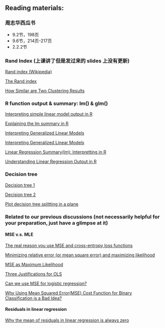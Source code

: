 
## Reading materials:

### 周志华西瓜书

- 9.2节，198页
- 9.6节，214页-217页
- 2.2.2节

### Rand Index (上课讲了但是发过来的 slides 上没有更新) 

[Rand index (Wikipedia)](https://en.wikipedia.org/wiki/Rand_index)

[The Rand index](https://davetang.org/muse/2017/09/21/the-rand-index/)

[How Similar are Two Clustering Results](https://iksinc.online/tag/rand-index/)



### R function output & summary: lm() & glm()
[Interpreting simple linear model output in R](https://feliperego.github.io/blog/2015/10/23/Interpreting-Model-Output-In-R)

[Explaining the lm summary in R](http://www.learnbymarketing.com/tutorials/explaining-the-lm-summary-in-r/)

[Interpreting Generalized Linear Models](https://www.r-bloggers.com/2018/11/interpreting-generalized-linear-models/)

[Interpreting Generalized Linear Models](https://www.datascienceblog.net/post/machine-learning/interpreting_generalized_linear_models/)

[Linear Regression Summary(lm): Interpretting in R](https://boostedml.com/2019/06/linear-regression-in-r-interpreting-summarylm.html)

[Understanding Linear Regression Output in R](https://towardsdatascience.com/understanding-linear-regression-output-in-r-7a9cbda948b3)

### Decision tree

[Decision tree 1](https://towardsdatascience.com/decision-tree-overview-with-no-maths-66b256281e2b)

[Decision tree 2](https://shapeofdata.wordpress.com/2013/07/02/decision-trees/)

[Plot decision tree splitting in a plane](https://stackoverflow.com/questions/60503373/plot-decision-tree-splitting-in-a-plane)

### Related to our previous discussions (not necessarily helpful for your preparation, just have a glimpse at it)

#### MSE v.s. MLE 

[The real reason you use MSE and cross-entropy loss functions](https://www.expunctis.com/2019/01/27/Loss-functions.html)

[Minimizing relative error (or mean square error) and maximizing likelihood
](https://stats.stackexchange.com/questions/79188/minimizing-relative-error-or-mean-square-error-and-maximizing-likelihood)

[MSE as Maximum Likelihood](https://www.jessicayung.com/mse-as-maximum-likelihood/)

[Three Justifications for OLS](https://web.stanford.edu/class/stats253/lectures/lect2.pdf)

[Can we use MSE for logistic regression?](https://medium.com/analytics-vidhya/understanding-the-loss-function-of-logistic-regression-ac1eec2838ce)

[Why Using Mean Squared Error(MSE) Cost Function for Binary Classification is a Bad Idea?
](https://towardsdatascience.com/why-using-mean-squared-error-mse-cost-function-for-binary-classification-is-a-bad-idea-933089e90df7)

#### Residuals in linear regression

[Why the mean of residuals in linear regression is always zero](https://thestatsgeek.com/2020/03/23/the-mean-of-residuals-in-linear-regression-is-always-zero/)






